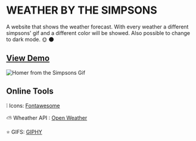 # WEATHER BY THE SIMPSONS

A website that shows the weather forecast. With every weather a different simpsons' gif and a different color will be showed. 
Also possible to change to dark mode. :sun_with_face: :new_moon:


## [View Demo](https://gabrielamcarvalho.github.io/WheatherBySimpsons/)
![Homer from the Simpsons Gif](https://media.giphy.com/media/citBl9yPwnUOs/giphy.gif)

## Online Tools 

:grey_exclamation: Icons: [Fontawesome](https://fontawesome.com/)

:partly_sunny: Wheather API : [Open Weather](https://openweathermap.org/api)

:star: GIFS: [GIPHY](https://giphy.com/)
